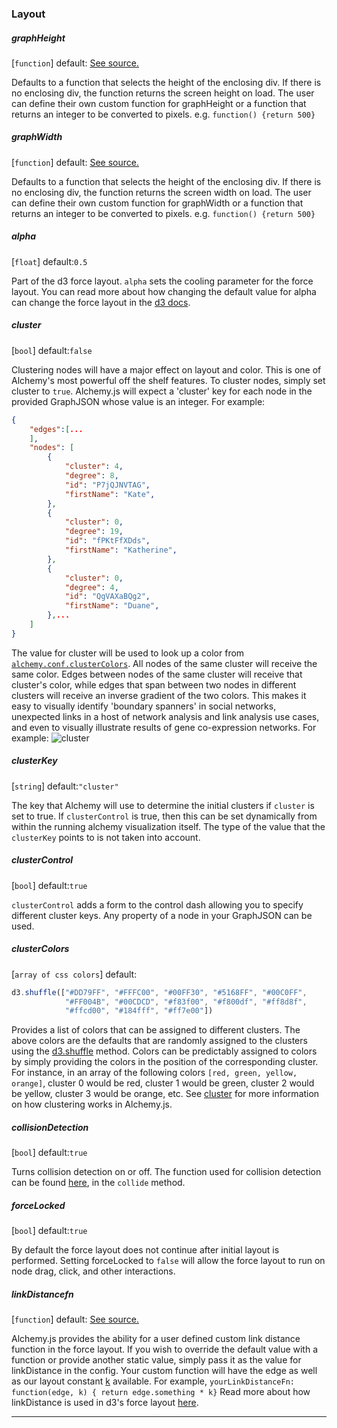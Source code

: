 
### Layout

<p></p>

##### graphHeight 

[`function`] default: [See source.](https://github.com/GraphAlchemist/Alchemy/blob/master/app/scripts/alchemy/defaultConf.coffee#L20)

Defaults to a function that selects the height of the enclosing div.  If there is no enclosing div, the function returns the screen height on load.  The user can define their own custom function for graphHeight or a function that returns an integer to be converted to pixels.  e.g. `function() {return 500}`

##### graphWidth 

[`function`] default: [See source.](https://github.com/GraphAlchemist/Alchemy/blob/master/app/scripts/alchemy/defaultConf.coffee#L22)

Defaults to a function that selects the height of the enclosing div.  If there is no enclosing div, the function returns the screen width on load.  The user can define their own custom function for graphWidth or a function that returns an integer to be converted to pixels.  e.g. `function() {return 500}`

##### alpha 

[`float`] default:`0.5`  

Part of the d3 force layout. `alpha` sets the cooling parameter for the force layout.  You can read more about how changing the default value for alpha can change the force layout in the [d3 docs](https://github.com/mbostock/d3/wiki/Force-Layout#alpha).

##### cluster 

[`bool`] default:`false` 

Clustering nodes will have a major effect on layout and color. This is one of Alchemy's most powerful off the shelf features. To cluster nodes, simply set cluster to `true`. Alchemy.js will expect a 'cluster' key for each node in the provided GraphJSON whose value is an integer.  For example: 

~~~ json
{
    "edges":[...
    ],    
    "nodes": [
        {
            "cluster": 4,
            "degree": 8,
            "id": "P7jQJNVTAG",
            "firstName": "Kate",
        },
        {
            "cluster": 0,
            "degree": 19,
            "id": "fPKtFfXDds",
            "firstName": "Katherine",
        },
        {
            "cluster": 0,
            "degree": 4,
            "id": "QgVAXaBQg2",
            "firstName": "Duane",
        },...
    ]
}
~~~

The value for cluster will be used to look up a color from [`alchemy.conf.clusterColors`](#clustercolors).  All nodes of the same cluster will receive the same color.  Edges between nodes of the same cluster will receive that cluster's color, while edges that span between two nodes in different clusters will receive an inverse gradient of the two colors.  This makes it easy to visually identify 'boundary spanners' in social networks, unexpected links in a host of network analysis and link analysis use cases, and even to visually illustrate results of gene co-expression networks.  For example:
![cluster](img/cluster.png)    
<!-- TODO: cluster should accept a string e.g. "community" "category" etc. that would correspond to the key in the graph JSON-->

##### clusterKey
[`string`] default:`"cluster"`

The key that Alchemy will use to determine the initial clusters if `cluster` is set to true.  If `clusterControl` is true, then this can be set dynamically from within the running alchemy visualization itself.  The type of the value that the `clusterKey` points to is not taken into account. 

##### clusterControl
[`bool`] default:`true`

`clusterControl` adds a form to the control dash allowing you to specify different cluster keys.  Any property of a node in your GraphJSON can be used.

##### clusterColors 

[`array of css colors`] default:

~~~ javascript
d3.shuffle(["#DD79FF", "#FFFC00", "#00FF30", "#5168FF", "#00C0FF", 
            "#FF004B", "#00CDCD", "#f83f00", "#f800df", "#ff8d8f",
            "#ffcd00", "#184fff", "#ff7e00"])
~~~

Provides a list of colors that can be assigned to different clusters.  The above colors are the defaults that are randomly assigned to the clusters using the [d3.shuffle](https://github.com/mbostock/d3/wiki/Arrays#d3_shuffle) method.  Colors can be predictably assigned to colors by simply providing the colors in the position of the corresponding cluster.  For instance, in an array of the following colors `[red, green, yellow, orange]`, cluster 0 would be red, cluster 1 would be green, cluster 2 would be yellow, cluster 3 would be orange, etc.  See [cluster](#cluster) for more information on how clustering works in Alchemy.js.

##### collisionDetection

[`bool`] default:`true`

Turns collision detection on or off.  The function used for collision detection can be found [here](https://github.com/GraphAlchemist/Alchemy/blob/master/app/scripts/alchemy/core/layout.coffee), in the `collide` method.

##### forceLocked 

[`bool`] default:`true` 

By default the force layout does not continue after initial layout is performed.  Setting forceLocked to `false` will allow the force layout to run on node drag, click, and other interactions.

##### linkDistancefn 

[`function`] default: [See source.](https://github.com/GraphAlchemist/Alchemy/blob/master/app/scripts/alchemy/core/layout.coffee#L137) 

Alchemy.js provides the ability for a user defined custom link distance function in the force layout.  If you wish to override the default value with a function or provide another static value, simply pass it as the value for linkDistance in the config.  Your custom function will have the edge as well as our layout constant [k](https://github.com/GraphAlchemist/Alchemy/blob/release-0.3/app/scripts/alchemy/core/layout.coffee.md) available.  For example, `yourLinkDistanceFn: function(edge, k) { return edge.something * k}`
Read more about how linkDistance is used in d3's force layout [here](https://github.com/mbostock/d3/wiki/Force-Layout#linkDistance).

<!-- ##### nodePositions 

[`array`] default:`null` 

**not currently implemented**
Per the [GraphJSON](http://www.graphjson.org/) specifications, users can provide GraphJSON with nodes that contain pre-calculated layout positions for nodes in pixel length.  The nodePositions parameter tells alchemy where to look up the node position.  The most obvious parameter for the user to pass would be `["x","y"]` telling alchemy to look for the `x` position for nodes with the `"x"` key on each node where available, and the `y` position with the "y" key.  A user could just as easily define a custom set of keys for their GraphJSON.  For example, ["apples","oranges"] would tell alchemy to look for the x position of nodes with the `"apples"` key and the `y` position of nodes with the `"oranges"` key. -->

____
